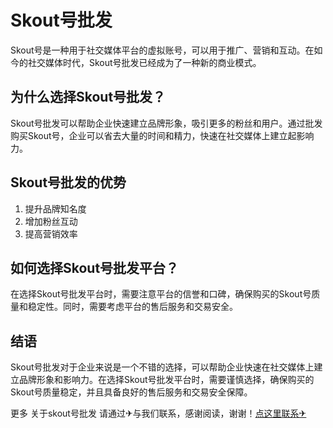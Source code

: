 # Skout号批发

Skout号是一种用于社交媒体平台的虚拟账号，可以用于推广、营销和互动。在如今的社交媒体时代，Skout号批发已经成为了一种新的商业模式。

## 为什么选择Skout号批发？

Skout号批发可以帮助企业快速建立品牌形象，吸引更多的粉丝和用户。通过批发购买Skout号，企业可以省去大量的时间和精力，快速在社交媒体上建立起影响力。

## Skout号批发的优势

1. 提升品牌知名度
2. 增加粉丝互动
3. 提高营销效率

## 如何选择Skout号批发平台？

在选择Skout号批发平台时，需要注意平台的信誉和口碑，确保购买的Skout号质量和稳定性。同时，需要考虑平台的售后服务和交易安全。

## 结语

Skout号批发对于企业来说是一个不错的选择，可以帮助企业快速在社交媒体上建立品牌形象和影响力。在选择Skout号批发平台时，需要谨慎选择，确保购买的Skout号质量稳定，并且具备良好的售后服务和交易安全保障。

更多 关于skout号批发 请通过✈与我们联系，感谢阅读，谢谢！[点这里联系✈](https://gg.k02.cc)